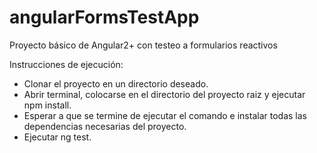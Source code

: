 # angularFormsTestApp
Proyecto básico de Angular2+ con testeo a formularios reactivos

Instrucciones de ejecución:

- Clonar el proyecto en un directorio deseado.
- Abrir terminal, colocarse en el directorio del proyecto raiz y ejecutar npm install.
- Esperar a que se termine de ejecutar el comando e instalar todas las dependencias necesarias del proyecto.
- Ejecutar ng test.


